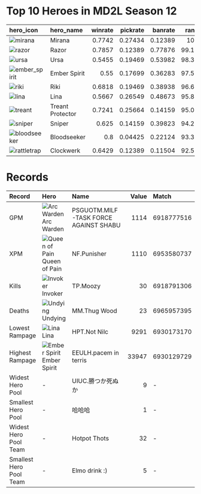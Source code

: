 
# Top 10 Heroes in MD2L Season 12

| hero_icon                                                                       | hero_name        |   winrate |   pickrate |   banrate |   rank |
|:--------------------------------------------------------------------------------|:-----------------|----------:|-----------:|----------:|-------:|
| ![mirana](https://courier.spectral.gg/images/dota/icons/mirana.png)             | Mirana           |    0.7742 |    0.27434 |   0.12389 | 100    |
| ![razor](https://courier.spectral.gg/images/dota/icons/razor.png)               | Razor            |    0.7857 |    0.12389 |   0.77876 |  99.17 |
| ![ursa](https://courier.spectral.gg/images/dota/icons/ursa.png)                 | Ursa             |    0.5455 |    0.19469 |   0.53982 |  98.35 |
| ![ember_spirit](https://courier.spectral.gg/images/dota/icons/ember_spirit.png) | Ember Spirit     |    0.55   |    0.17699 |   0.36283 |  97.52 |
| ![riki](https://courier.spectral.gg/images/dota/icons/riki.png)                 | Riki             |    0.6818 |    0.19469 |   0.38938 |  96.69 |
| ![lina](https://courier.spectral.gg/images/dota/icons/lina.png)                 | Lina             |    0.5667 |    0.26549 |   0.48673 |  95.87 |
| ![treant](https://courier.spectral.gg/images/dota/icons/treant.png)             | Treant Protector |    0.7241 |    0.25664 |   0.14159 |  95.04 |
| ![sniper](https://courier.spectral.gg/images/dota/icons/sniper.png)             | Sniper           |    0.625  |    0.14159 |   0.39823 |  94.21 |
| ![bloodseeker](https://courier.spectral.gg/images/dota/icons/bloodseeker.png)   | Bloodseeker      |    0.8    |    0.04425 |   0.22124 |  93.39 |
| ![rattletrap](https://courier.spectral.gg/images/dota/icons/rattletrap.png)     | Clockwerk        |    0.6429 |    0.12389 |   0.11504 |  92.56 |

# Records

| Record                  | Hero                                                                                          | Name                                  |   Value | Match      |
|:------------------------|:----------------------------------------------------------------------------------------------|:--------------------------------------|--------:|:-----------|
| GPM                     | ![Arc Warden](https://courier.spectral.gg/images/dota/icons/arc_warden.png) Arc Warden        | PSGUOTM.MILF-TASK FORCE AGAINST SHABU |    1114 | 6918777516 |
| XPM                     | ![Queen of Pain](https://courier.spectral.gg/images/dota/icons/queenofpain.png) Queen of Pain | NF.Punisher                           |    1110 | 6953580737 |
| Kills                   | ![Invoker](https://courier.spectral.gg/images/dota/icons/invoker.png) Invoker                 | TP.Moozy                              |      30 | 6918791306 |
| Deaths                  | ![Undying](https://courier.spectral.gg/images/dota/icons/undying.png) Undying                 | MM.Thug Wood                          |      23 | 6965957395 |
| Lowest Rampage          | ![Lina](https://courier.spectral.gg/images/dota/icons/lina.png) Lina                          | HPT.Not Nilc                          |    9291 | 6930173170 |
| Highest Rampage         | ![Ember Spirit](https://courier.spectral.gg/images/dota/icons/ember_spirit.png) Ember Spirit  | EEULH.pacem in terris                 |   33947 | 6930129729 |
| Widest Hero Pool        | -                                                                                             | UIUC.勝つか死ぬか                     |       9 | -          |
| Smallest Hero Pool      | -                                                                                             | 哈哈哈                                |       1 | -          |
| Widest Hero Pool Team   | -                                                                                             | Hotpot Thots                          |      32 | -          |
| Smallest Hero Pool Team | -                                                                                             | Elmo drink :)                         |       5 | -          |
